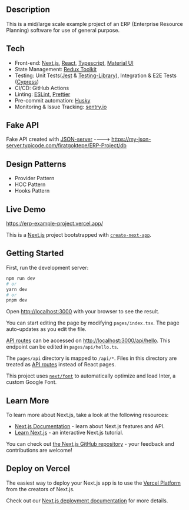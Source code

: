 ## Description

This is a mid/large scale example project of an ERP (Enterprise Resource
Planning) software for use of general purpose.

## Tech

<ul>
<li>Front-end: <a href="https://nextjs.org/">Next.js</a>, <a href="https://reactjs.org/">React</a>, <a href="https://www.typescriptlang.org/">Typescript</a>, <a href="https://mui.com/">Material UI</a></li>
<li>State Management: <a href="https://redux-toolkit.js.org/">Redux Toolkit</a></li>
<li>Testing: Unit Tests(<a href="https://jestjs.io/">Jest</a> & <a href="https://testing-library.com/">Testing-Library</a>), Integration & E2E Tests 
(<a href="https://www.cypress.io/">Cypress</a>)</li>
<li>CI/CD: GitHub Actions</li>
<li>Linting: <a href="https://eslint.org/">ESLint</a>, <a href="https://prettier.io/">Prettier</a></li>
<li>Pre-commit automation: <a href="https://typicode.github.io/husky/#/">Husky</a></li>
<li>Monitoring & Issue Tracking: <a href="https://sentry.io/">sentry.io</a></li>
</ul>

## Fake API

Fake API created with <a 
href="https://my-json-server.typicode.com/">JSON-server</a> ---->
https://my-json-server.typicode.com/firatgoktepe/ERP-Project/db

## Design Patterns

<ul>
<li>Provider Pattern</li>
<li>HOC Pattern</li>
<li>Hooks Pattern</li>
</ul>

## Live Demo

https://erp-example-project.vercel.app/

This is a [Next.js](https://nextjs.org/) project bootstrapped with [`create-next-app`](https://github.com/vercel/next.js/tree/canary/packages/create-next-app).

## Getting Started

First, run the development server:

```bash
npm run dev
# or
yarn dev
# or
pnpm dev
```

Open [http://localhost:3000](http://localhost:3000) with your browser to see the result.

You can start editing the page by modifying `pages/index.tsx`. The page auto-updates as you edit the file.

[API routes](https://nextjs.org/docs/api-routes/introduction) can be accessed on [http://localhost:3000/api/hello](http://localhost:3000/api/hello). This endpoint can be edited in `pages/api/hello.ts`.

The `pages/api` directory is mapped to `/api/*`. Files in this directory are treated as [API routes](https://nextjs.org/docs/api-routes/introduction) instead of React pages.

This project uses [`next/font`](https://nextjs.org/docs/basic-features/font-optimization) to automatically optimize and load Inter, a custom Google Font.

## Learn More

To learn more about Next.js, take a look at the following resources:

- [Next.js Documentation](https://nextjs.org/docs) - learn about Next.js features and API.
- [Learn Next.js](https://nextjs.org/learn) - an interactive Next.js tutorial.

You can check out [the Next.js GitHub repository](https://github.com/vercel/next.js/) - your feedback and contributions are welcome!

## Deploy on Vercel

The easiest way to deploy your Next.js app is to use the [Vercel Platform](https://vercel.com/new?utm_medium=default-template&filter=next.js&utm_source=create-next-app&utm_campaign=create-next-app-readme) from the creators of Next.js.

Check out our [Next.js deployment documentation](https://nextjs.org/docs/deployment) for more details.
